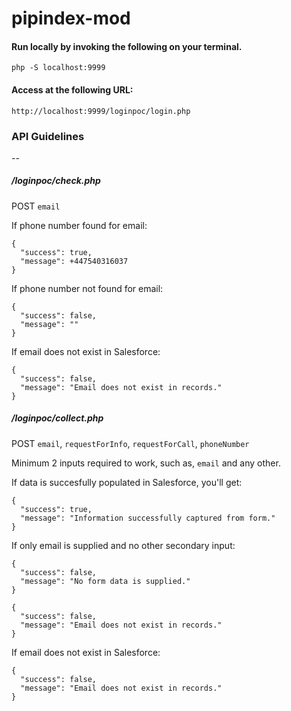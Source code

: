 # pipindex-mod

#### Run locally by invoking the following on your terminal.
`php -S localhost:9999`

#### Access at the following URL:
`http://localhost:9999/loginpoc/login.php`

### API Guidelines 
--

##### /loginpoc/check.php

POST `email`

If phone number found for email:
```
{
  "success": true,
  "message": +447540316037
}
```

If phone number not found for email:

```
{
  "success": false,
  "message": ""
}
```

If email does not exist in Salesforce:

```
{
  "success": false,
  "message": "Email does not exist in records."
}
```

##### /loginpoc/collect.php

POST `email`, `requestForInfo`, `requestForCall`, `phoneNumber`

Minimum 2 inputs required to work, such as, `email` and any other.

If data is succesfully populated in Salesforce, you'll get:

```
{
  "success": true,
  "message": "Information successfully captured from form."
}
```

If only email is supplied and no other secondary input:

```
{
  "success": false,
  "message": "No form data is supplied."
}
```

```
{
  "success": false,
  "message": "Email does not exist in records."
}
```

If email does not exist in Salesforce:

```
{
  "success": false,
  "message": "Email does not exist in records."
}
```
